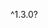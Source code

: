 <!--
 * @Author: your name
 * @Date: 2021-07-26 14:30:42
 * @LastEditTime: 2021-07-26 14:30:42
 * @LastEditors: Please set LastEditors
 * @Description: In User Settings Edit
 * @FilePath: /package-analysis/question1.md
-->
^1.3.0?
